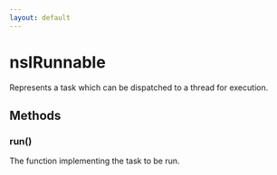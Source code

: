 ```yaml
---
layout: default
---
```


# nsIRunnable #
  
Represents a task which can be dispatched to a thread for execution.  
  

## Methods ##

### run() ###
  
The function implementing the task to be run.  
  
